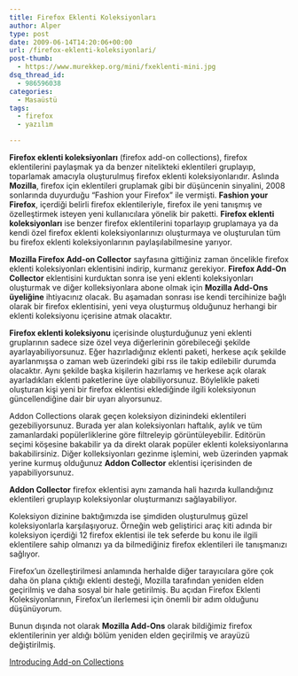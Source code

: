```yaml
---
title: Firefox Eklenti Koleksiyonları
author: Alper
type: post
date: 2009-06-14T14:20:06+00:00
url: /firefox-eklenti-koleksiyonlari/
post-thumb:
  - https://www.murekkep.org/mini/fxeklenti-mini.jpg
dsq_thread_id:
  - 986596038
categories:
  - Masaüstü
tags:
  - firefox
  - yazılım

---
```

**Firefox eklenti koleksiyonları** (firefox add-on collections), firefox eklentilerini paylaşmak ya da benzer nitelikteki eklentileri gruplayıp, toparlamak amacıyla oluşturulmuş firefox eklenti koleksiyonlarıdır. Aslında **Mozilla**, firefox için eklentileri gruplamak gibi bir düşüncenin sinyalini, 2008 sonlarında duyurduğu &#8220;Fashion your Firefox&#8221; ile vermişti. **Fashion your Firefox**, içerdiği belirli firefox eklentileriyle, firefox ile yeni tanışmış ve özelleştirmek isteyen yeni kullanıcılara yönelik bir paketti. **Firefox eklenti koleksiyonları** ise benzer firefox eklentilerini toparlayıp gruplamaya ya da kendi özel firefox eklenti koleksiyonlarınızı oluşturmaya ve oluşturulan tüm bu firefox eklenti koleksiyonlarının paylaşılabilmesine yarıyor. 

**Mozilla Firefox Add-on Collector** sayfasına gittiğiniz zaman öncelikle firefox eklenti koleksiyonları eklentisini indirip, kurmanız gerekiyor. **Firefox Add-On Collector** eklentisini kurduktan sonra ise yeni eklenti koleksiyonları oluşturmak ve diğer kolleksiyonlara abone olmak için **Mozilla Add-Ons üyeliğine** ihtiyacınız olacak. Bu aşamadan sonrası ise kendi tercihinize bağlı olarak bir firefox eklentisini, yeni veya oluşturmuş olduğunuz herhangi bir eklenti koleksiyonu içerisine atmak olacaktır. 

**Firefox eklenti koleksiyonu** içerisinde oluşturduğunuz yeni eklenti gruplarının sadece size özel veya diğerlerinin görebileceği şekilde ayarlayabiliyorsunuz. Eğer hazırladığınız eklenti paketi, herkese açık şekilde ayarlanmışsa o zaman web üzerindeki gibi rss ile takip edilebilir durumda olacaktır. Aynı şekilde başka kişilerin hazırlamış ve herkese açık olarak ayarladıkları eklenti paketlerine üye olabiliyorsunuz. Böylelikle paketi oluşturan kişi yeni bir firefox eklentisi eklediğinde ilgili koleksiyonun güncellendiğine dair bir uyarı alıyorsunuz. 

Addon Collections olarak geçen koleksiyon dizinindeki eklentileri gezebiliyorsunuz. Burada yer alan koleksiyonları haftalık, aylık ve tüm zamanlardaki popülerliklerine göre filtreleyip görüntüleyebilir. Editörün seçimi köşesine bakabilir ya da direkt olarak popüler eklenti koleksiyonlarına bakabilirsiniz. Diğer kolleksiyonları gezinme işlemini, web üzerinden yapmak yerine kurmuş olduğunuz **Addon Collector** eklentisi içerisinden de yapabiliyorsunuz. 

**Addon Collector** firefox eklentisi aynı zamanda hali hazırda kullandığınız eklentileri gruplayıp koleksiyonlar oluşturmanızı sağlayabiliyor. 

Koleksiyon dizinine baktığımızda ise şimdiden oluşturulmuş güzel koleksiyonlarla karşılaşıyoruz. Örneğin web geliştirici araç kiti adında bir koleksiyon içerdiği 12 firefox eklentisi ile tek seferde bu konu ile ilgili eklentilere sahip olmanızı ya da bilmediğiniz firefox eklentileri ile tanışmanızı sağlıyor. 

Firefox&#8217;un özelleştirilmesi anlamında herhalde diğer tarayıcılara göre çok daha ön plana çıktığı eklenti desteği, Mozilla tarafından yeniden elden geçirilmiş ve daha sosyal bir hale getirilmiş. Bu açıdan Firefox Eklenti Koleksiyonlarının, Firefox&#8217;un ilerlemesi için önemli bir adım olduğunu düşünüyorum.

Bunun dışında not olarak **Mozilla Add-Ons** olarak bildiğimiz firefox eklentilerinin yer aldığı bölüm yeniden elden geçirilmiş ve arayüzü değiştirilmiş. 

<a href="http://blog.mozilla.com/addons/2009/06/10/introducing-add-on-collections/" target="_blank">Introducing Add-on Collections</a>